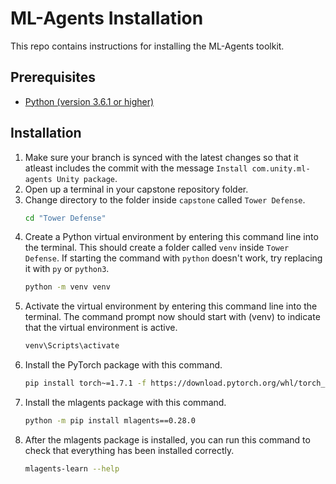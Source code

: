 # ML-Agents Installation

This repo contains instructions for installing the ML-Agents toolkit.

## Prerequisites

* [Python (version 3.6.1 or higher)](https://www.python.org/doc/versions/)

## Installation

1. Make sure your branch is synced with the latest changes so that it atleast includes the commit with the message `Install com.unity.ml-agents Unity package`.
2. Open up a terminal in your capstone repository folder.
3. Change directory to the folder inside `capstone` called `Tower Defense`.
   ```sh
   cd "Tower Defense"
   ```
4. Create a Python virtual environment by entering this command line into the terminal. This should create a folder called `venv` inside `Tower Defense`. If starting the command with `python` doesn't work, try replacing it with `py` or `python3`.
   ```sh
   python -m venv venv
   ```
5. Activate the virtual environment by entering this command line into the terminal. The command prompt now should start with (venv) to indicate that the virtual environment is active.
   ```sh
   venv\Scripts\activate
   ```
6. Install the PyTorch package with this command.
   ```sh
   pip install torch~=1.7.1 -f https://download.pytorch.org/whl/torch_stable.html
   ```
7. Install the mlagents package with this command.
   ```sh
   python -m pip install mlagents==0.28.0
   ```
8. After the mlagents package is installed, you can run this command to check that everything has been installed correctly.
   ```sh
   mlagents-learn --help
   ```
